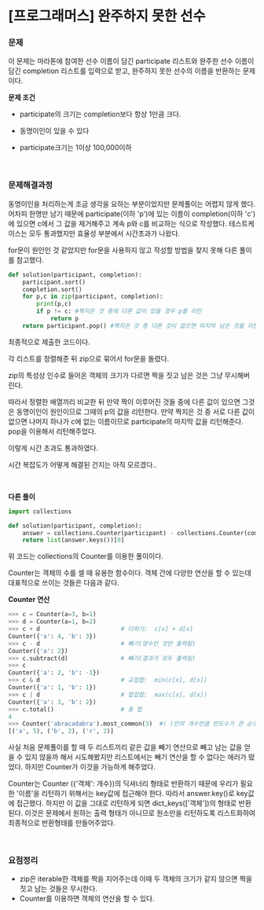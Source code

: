 # [프로그래머스] 완주하지 못한 선수

### 문제

이 문제는 마라톤에 참여한 선수 이름이 담긴 participate 리스트와 완주한 선수 이름이 담긴 completion 리스트를 입력으로 받고, 완주하지 못한 선수의 이름을 반환하는 문제이다.

**문제 조건**

* participate의 크기는 completion보다 항상 1만큼 크다.

* 동명이인이 있을 수 있다

* participate크기는 1이상 100,000이하

</br>

### 문제해결과정

동명이인을 처리하는게 조금 생각을 요하는 부분이었지만 문제풀이는 어렵지 않게 했다. 어차피 한명만 남기 때문에 participate(이하 'p')에 있는 이름이 completion(이하 'c')에 있으면 c에서 그 값을 제거해주고 계속 p와 c를 비교하는 식으로 작성했다. 테스트케이스는 모두 통과했지만 효율성 부분에서 시간초과가 나왔다. 

for문이 원인인 것 같았지만 for문을 사용하지 않고 작성할 방법을 찾지 못해 다른 풀이를 참고했다.

```python
def solution(participant, completion):
    participant.sort()
    completion.sort()
    for p,c in zip(participant, completion):
        print(p,c)
        if p != c: #짝지은 것 중에 다른 값이 있을 경우 p를 리턴
            return p
    return participant.pop() #짝지은 것 중 다른 것이 없으면 마지막 남은 것을 리턴
```

최종적으로 제출한 코드이다. 

각 리스트를 정렬해준 뒤 zip으로 묶어서 for문을 돌렸다.

zip의 특성상 인수로 들어온 객체의 크기가 다르면 짝을 짓고 남은 것은 그냥 무시해버린다.

따라서 정렬한 배열끼리 비교한 뒤 만약 짝이 이루어진 것들 중에 다른 값이 있으면 그것은 동명이인이 원인이므로 그때의 p의 값을 리턴한다. 만약 짝지은 것 중 서로 다른 값이 없으면 나머지 하나가 c에 없는 이름이므로 participate의 마지막 값을 리턴해준다. pop을 이용해서 리턴해주었다.

이렇게 시간 초과도 통과하였다.

시간 복잡도가 어떻게 해결된 건지는 아직 모르겠다..

</br>

**다른 풀이**

```python
import collections

def solution(participant, completion):
    answer = collections.Counter(participant) - collections.Counter(completion)
    return list(answer.keys())[0]
```

위 코드는 collections의 Counter를 이용한 풀이이다.

Counter는 객체의 수를 셀 때 유용한 함수이다. 객체 간에 다양한 연산을 할 수 있는데 대표적으로 쓰이는 것들은 다음과 같다.

**Counter 연산** 

```python
>>> c = Counter(a=3, b=1)
>>> d = Counter(a=1, b=2)
>>> c + d                       # 더하기:  c[x] + d[x]
Counter({'a': 4, 'b': 3})
>>> c - d 						# 빼기(양수인 것만 출력됨)
Counter({'a': 2})
>>> c.subtract(d)				# 빼기(결과가 모두 출력됨)
>>> c
Counter({'a': 2, 'b': -1})
>>> c & d                       # 교집합:  min(c[x], d[x]) 
Counter({'a': 1, 'b': 1})
>>> c | d                       # 합집합:  max(c[x], d[x])
Counter({'a': 3, 'b': 2})
>>> c.total()					# 총 합
4
>>> Counter('abracadabra').most_common(3)  #( )안의 개수만큼 빈도수가 큰 순으로 출력
[('a', 5), ('b', 2), ('r', 2)]
```



사실 처음 문제풀이를 할 때 두 리스트끼리 같은 값을 빼기 연산으로 빼고 남는 값을 얻을 수 있지 않을까 해서 시도해봤지만 리스트에서는 빼기 연산을 할 수 없다는 에러가 떴었다. 하지만 Counter가 이것을 가능하게 해주었다.

Counter는 Counter ({'객체': 개수})의 딕셔너리 형태로 반환하기 때문에 우리가 필요한 '이름'을 리턴하기 위해서는 key값에 접근해야 한다. 따라서 answer.key()로  key값에 접근했다. 하지만 이 값을 그대로 리턴하게 되면 dict_keys(['객체'])의 형태로 반환된다. 이것은 문제에서 원하는 출력 형태가 아니므로 원소만을 리턴하도록 리스트화하여 최종적으로 반환형태를 만들어주었다.

</br>

### 요점정리

* zip은 iterable한 객체를 짝을 지어주는데 이때 두 객체의 크기가 같지 않으면 짝을 짓고 남는 것들은 무시한다.
* Counter를 이용하면 객체의 연산을 할 수 있다.
